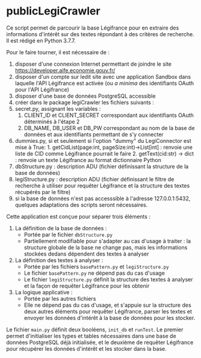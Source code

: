 # publicLegiCrawler

Ce script permet de parcourir la base Légifrance pour en extraire des 
informations d'intérêt sur des textes répondant à des critères de recherche. 
Il est rédigé en Python 3.7.7.

Pour le faire tourner, il est nécessaire de :
1. disposer d'une connexion Internet permettant de joindre le site 
https://developer.aife.economie.gouv.fr/
2. disposer d'un compte sur ledit site avec une application Sandbox dans 
laquelle l'API Légifrance est activée (ou *a minima* des identifiants OAuth pour
l'API Légifrance)
3. disposer d'une base de données PostgreSQL accessible
4. créer dans le package legiCrawler les fichiers suivants :
  1. secret.py, assignant les variables :
	  1. CLIENT_ID et CLIENT_SECRET correspondant aux identifiants OAuth déterminés à l'étape 2
	  2. DB_NAME, DB_USER et DB_PW correspondant au nom de la base de données et aux identifiants permettant de s'y connecter
  2. dummies.py, si et seulement si l'option "dummy" du LegiConnector est mise à True:
    1. getCidList(page:int, pageSize:int)->List[int] : renvoie une liste de CID comme Légifrance pourrait le faire
    2. getText(cid:str) -> dict : renvoie un texte Légifrance au format dictionnaire Python
  3. dbStructure.py : description ADU (fichier définissant la structure de la base de données)
  4. legiStructure.py : description ADU (fichier définissant le filtre de recherche à utiliser pour requêter Légifrance et la structure des textes récupérés par le filtre)
5. si la base de données n'est pas accesssible à l'adresse 127.0.0.1:5432, quelques
adaptations des scripts seront nécessaires.

Cette application est conçue pour séparer trois éléments : 
1. La définition de la base de données :
	- Portée par le fichier `dbStructure.py`
	- Partiellement modifiable pour s'adapter au cas d'usage à traiter : la 
	structure globale de la base ne change pas, mais les informations stockées 
	dedans dépendent des textes à analyser
2. La définition des textes à analyser :
	- Portée par les fichiers `basePattern.py` et `legiStructure.py`
	- Le fichier `basePattern.py` ne dépend pas du cas d'usage
	- Le fichier `legiStructure.py` définit la structure des textes à analyser 
	et la façon de requêter Légifrance pour les obtenir
3. La logique applicative :
	- Portée par les autres fichiers
	- Elle ne dépend pas du cas d'usage, et s'appuie sur la structure des 
	deux autres éléments pour requêter Légifrance, parser les textes et 
	envoyer les données d'intérêt à la base de données pour les stocker.
	
Le fichier `main.py` définit deux booléens, `init_db` et `runTest`. Le premier
permet d'initialiser les types et tables nécessaires dans une base de données 
PostgreSQL déjà initialisée, et le deuxième de requêter Légifrance pour 
récupérer les données d'intérêt et les stocker dans la base.
